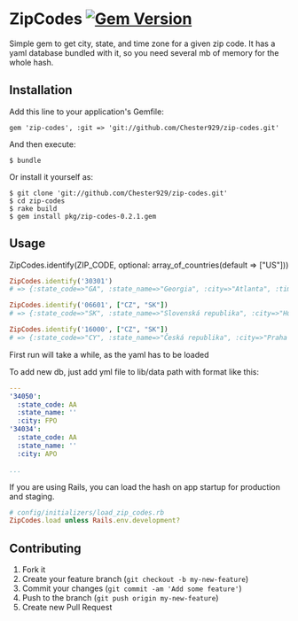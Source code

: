 # ZipCodes [![Gem Version](https://badge.fury.io/rb/zip-codes.png)](http://badge.fury.io/rb/zip-codes)

Simple gem to get city, state, and time zone for a given zip code. It has a yaml database bundled with it, so you need several mb of memory for the whole hash.

## Installation

Add this line to your application's Gemfile:

    gem 'zip-codes', :git => 'git://github.com/Chester929/zip-codes.git'

And then execute:

    $ bundle

Or install it yourself as:

    $ git clone 'git://github.com/Chester929/zip-codes.git'
    $ cd zip-codes
    $ rake build
    $ gem install pkg/zip-codes-0.2.1.gem

## Usage
ZipCodes.identify(ZIP_CODE, optional: array_of_countries(default => ["US"]))
```ruby
ZipCodes.identify('30301')
# => {:state_code=>"GA", :state_name=>"Georgia", :city=>"Atlanta", :time_zone=>"America/New_York"}

ZipCodes.identify('06601', ["CZ", "SK"])
# => {:state_code=>"SK", :state_name=>"Slovenská republika", :city=>"Humenné 1"}

ZipCodes.identify('16000', ["CZ", "SK"])
# => {:state_code=>"CY", :state_name=>"Česká republika", :city=>"Praha 6"}

```
First run will take a while, as the yaml has to be loaded


To add new db, just add yml file to lib/data path with format like this:
```yaml
---
'34050':
  :state_code: AA
  :state_name: ''
  :city: FPO
'34034':
  :state_code: AA
  :state_name: ''
  :city: APO

...

```

If you are using Rails, you can load the hash on app startup for production and staging.
```ruby
# config/initializers/load_zip_codes.rb
ZipCodes.load unless Rails.env.development?
```

## Contributing

1. Fork it
2. Create your feature branch (`git checkout -b my-new-feature`)
3. Commit your changes (`git commit -am 'Add some feature'`)
4. Push to the branch (`git push origin my-new-feature`)
5. Create new Pull Request
